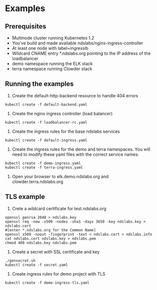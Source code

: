 # Examples

## Prerequisites

* Multinode cluster running Kubernetes 1.2
* You've build and made available ndslabs/nginx-ingress-controller
* At least one node with label=ingresslb
* Wildcard CNAME entry \*.ndslabs.org pointing to the IP address of the loadbalancer
* demo namespace running the ELK stack
* terra namespace running Clowder stack

## Running the examples

1. Create the default-http-backend resource to handle 404 errors

```
kubectl create -f default-backend.yaml
```

1. Create the nginx ingress controller (load balancer)

```
kubectl create -f loadbalancer-rc.yaml
```

1. Create the ingress rules for the base ndslabs services

```
kubectl create -f default-ingress.yaml
```

1. Create the ingress rules for the demo and terra namespaces. You will need to modify these yaml files with the correct service names:

```
kubectl create -f demo-ingress.yaml
kubectl create -f terra-ingress.yaml
```

1. Open your browser to elk.demo.ndslabs.org and clowder.terra.ndslabs.org


##  TLS example

1. Crete a wildcard certificate for test.ndslabs.org

```
openssl genrsa 2048 > ndslabs.key
openssl req -new -x509 -nodes -sha1 -days 3650 -key ndslabs.key > ndslabs.cert
#[enter *.ndslabs.org for the Common Name]
openssl x509 -noout -fingerprint -text < ndslabs.cert > ndslabs.info
cat ndslabs.cert ndslabs.key > ndslabs.pem
chmod 400 ndslabs.key ndslabs.pem
```

1. Create a secret with SSL certificate and key
```
./gensecret.sh
kubectl create -f secret.yaml
```

1. Create ingress rules for demo project with TLS

```
kubectl create -f demo-ingress-tls.yaml
```
